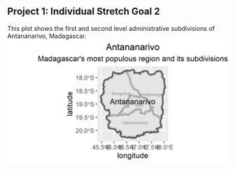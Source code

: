 ## Project 1: Individual Stretch Goal 2 
This plot shows the first and second level administrative subdivisions of Antananarivo, Madagascar.
![](Antananarivo.png)
